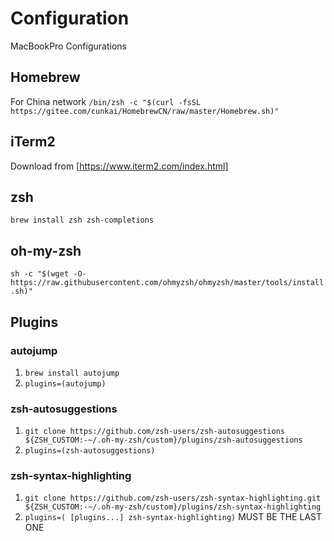 # Configuration
MacBookPro Configurations

## Homebrew
For China network
`/bin/zsh -c "$(curl -fsSL https://gitee.com/cunkai/HomebrewCN/raw/master/Homebrew.sh)"`

## iTerm2
Download from [https://www.iterm2.com/index.html]

## zsh
`brew install zsh zsh-completions`

## oh-my-zsh
`sh -c "$(wget -O- https://raw.githubusercontent.com/ohmyzsh/ohmyzsh/master/tools/install.sh)"`

## Plugins
### autojump
1. `brew install autojump`
2. `plugins=(autojump)`

### zsh-autosuggestions
1. `git clone https://github.com/zsh-users/zsh-autosuggestions ${ZSH_CUSTOM:-~/.oh-my-zsh/custom}/plugins/zsh-autosuggestions`
2. `plugins=(zsh-autosuggestions)`

### zsh-syntax-highlighting
1. `git clone https://github.com/zsh-users/zsh-syntax-highlighting.git ${ZSH_CUSTOM:-~/.oh-my-zsh/custom}/plugins/zsh-syntax-highlighting`
2. `plugins=( [plugins...] zsh-syntax-highlighting)`  MUST BE THE LAST ONE
